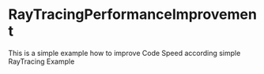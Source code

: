 # RayTracingPerformanceImprovement
This is a simple example how to improve Code Speed according  simple RayTracing Example
